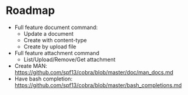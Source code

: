 # Roadmap

- Full feature document command:
  - Update a document
  - Create with content-type
  - Create by upload file
- Full feature attachment command
  - List/Upload/Remove/Get attachment
- Create MAN: https://github.com/spf13/cobra/blob/master/doc/man_docs.md
- Have bash completion:
  https://github.com/spf13/cobra/blob/master/bash_completions.md

